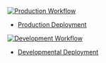 

[![Production Workflow](https://github.com/sumanaashok/IS601_Project3/actions/workflows/prod.yml/badge.svg)](https://github.com/sumanaashok/IS601_Project3/actions/workflows/prod.yml)

* [Production Deployment](https://sumana-prod.herokuapp.com/)


[![Development Workflow](https://github.com/sumanaashok/IS601_Project3/actions/workflows/dev.yml/badge.svg)](https://github.com/sumanaashok/IS601_Project3/actions/workflows/dev.yml)


* [Developmental Deployment](https://sumana-dev.herokuapp.com/)